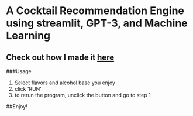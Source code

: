 # A Cocktail Recommendation Engine using streamlit, GPT-3, and Machine Learning
## Check out how I made it [here](https://medium.com/@AI_Digest/how-i-made-a-cocktail-recommendation-app-using-machine-learning-with-python-streamlit-airtable-9e60dc054dc)

###Usage
1. Select flavors and alcohol base you enjoy
2. click 'RUN'
3. to rerun the program, unclick the button and go to step 1

##Enjoy!
